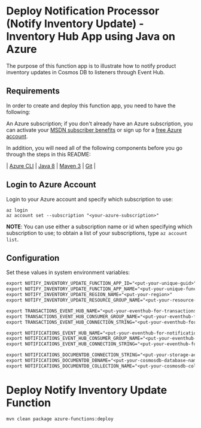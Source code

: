 # Deploy Notification Processor (Notify Inventory Update) - Inventory Hub App using Java on Azure #

The purpose of this function app is to illustrate how to notify product inventory updates in Cosmos DB to listeners through Event Hub.

## Requirements

In order to create and deploy this function app, you need to have the following:

An Azure subscription; if you don't already have an Azure subscription, you can activate your [MSDN subscriber benefits](https://azure.microsoft.com/pricing/member-offers/msdn-benefits-details/) or sign up for a [free Azure account](https://azure.microsoft.com/pricing/free-trial/).

In addition, you will need all of the following components before you go through the steps in this README:

| [Azure CLI](http://docs.microsoft.com/cli/azure/overview) | [Java 8](http://java.oracle.com/) | [Maven 3](http://maven.apache.org/) | [Git](https://github.com/) |

## Login to Azure Account

Login to your Azure account and specify which subscription to use:

   ```shell
   az login
   az account set --subscription "<your-azure-subscription>"
   ```

   **NOTE**: You can use either a subscription name or id when specifying which subscription to use; to obtain a list of your subscriptions, type `az account list`.

## Configuration
Set these values in system environment variables:

``` txt
export NOTIFY_INVENTORY_UPDATE_FUNCTION_APP_ID="<put-your-unique-guid>"
export NOTIFY_INVENTORY_UPDATE_FUNCTION_APP_NAME="<put-your-unique-function-app-name>"
export NOTIFY_INVENTORY_UPDATE_REGION_NAME="<put-your-region>"
export NOTIFY_INVENTORY_UPDATE_RESOURCE_GROUP_NAME="<put-your-resource-group-name>"

export TRANSACTIONS_EVENT_HUB_NAME="<put-your-eventhub-for-transactions-name>"
export TRANSACTIONS_EVENT_HUB_CONSUMER_GROUP_NAME="<put-your-eventhub-for-transactions-consumer-group-name>"
export TRANSACTIONS_EVENT_HUB_CONNECTION_STRING="<put-your-eventhub-for-transactions-connection-string>"

export NOTIFICATIONS_EVENT_HUB_NAME="<put-your-eventhub-for-notifications-name>"
export NOTIFICATIONS_EVENT_HUB_CONSUMER_GROUP_NAME="<put-your-eventhub-for-notifications-consumer-group-name>"
export NOTIFICATIONS_EVENT_HUB_CONNECTION_STRING="<put-your-eventhub-for-notifications-connection-string>"

export NOTIFICATIONS_DOCUMENTDB_CONNECTION_STRING="<put-your-storage-account-connection-string>"
export NOTIFICATIONS_DOCUMENTDB_DBNAME="<put-your-cosmosdb-database-name>"
export NOTIFICATIONS_DOCUMENTDB_COLLECTION_NAME="<put-your-cosmosdb-collection-name>"
```

# Deploy Notify Inventory Update Function

```shell
mvn clean package azure-functions:deploy
```
